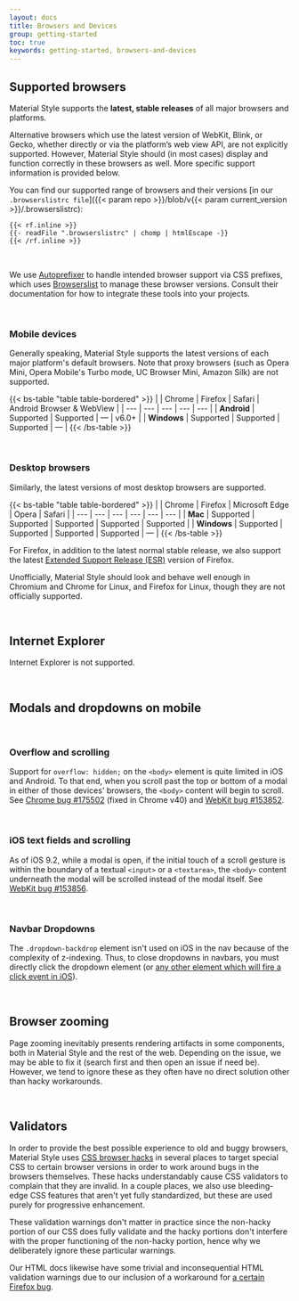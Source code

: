 ```yaml
---
layout: docs
title: Browsers and Devices
group: getting-started
toc: true
keywords: getting-started, browsers-and-devices
---
```


## Supported browsers
Material Style supports the **latest, stable releases** of all major browsers and platforms.

Alternative browsers which use the latest version of WebKit, Blink, or Gecko, whether directly 
or via the platform’s web view API, are not explicitly supported. However, Material Style should 
(in most cases) display and function correctly in these browsers as well. More specific support 
information is provided below.

You can find our supported range of browsers and their versions 
[in our `.browserslistrc file`]({{< param repo >}}/blob/v{{< param current_version >}}/.browserslistrc):

```text
{{< rf.inline >}}
{{- readFile ".browserslistrc" | chomp | htmlEscape -}}
{{< /rf.inline >}}
```

<br>

We use [Autoprefixer](https://github.com/postcss/autoprefixer) to handle intended browser support 
via CSS prefixes, which uses [Browserslist](https://github.com/browserslist/browserslist) to manage these 
browser versions. Consult their documentation for how to integrate these tools into your projects.

<br>

### Mobile devices

Generally speaking, Material Style supports the latest versions of each major platform's default 
browsers. Note that proxy browsers (such as Opera Mini, Opera Mobile's Turbo mode, 
UC Browser Mini, Amazon Silk) are not supported.

{{< bs-table "table table-bordered" >}}
| | Chrome | Firefox | Safari | Android Browser &amp; WebView |
| --- | --- | --- | --- | --- |
| **Android** | Supported | Supported | <span class="text-muted">&mdash;</span> | v6.0+ |
| **Windows** | Supported | Supported | Supported | <span class="text-muted">&mdash;</span> |
{{< /bs-table >}}

<br>

### Desktop browsers

Similarly, the latest versions of most desktop browsers are supported.

{{< bs-table "table table-bordered" >}}
| | Chrome | Firefox | Microsoft Edge | Opera | Safari |
| --- | --- | --- | --- | --- | --- |
| **Mac** | Supported | Supported | Supported | Supported | Supported |
| **Windows** | Supported | Supported | Supported | Supported | <span class="text-muted">&mdash;</span> |
{{< /bs-table >}}

For Firefox, in addition to the latest normal stable release, we also support the latest 
[Extended Support Release (ESR)](https://www.mozilla.org/en-US/firefox/enterprise/)
version of Firefox.

Unofficially, Material Style should look and behave well enough in Chromium and Chrome for Linux, and 
Firefox for Linux, though they are not officially supported.

<br>

## Internet Explorer

Internet Explorer is not supported.

<br>

## Modals and dropdowns on mobile

<br>

### Overflow and scrolling

Support for `overflow: hidden;` on the `<body>` element is quite limited in iOS and Android. 
To that end, when you scroll past the top or bottom of a modal in either of those devices' 
browsers, the `<body>` content will begin to scroll. 
See [Chrome bug #175502](https://bugs.chromium.org/p/chromium/issues/detail?id=175502)
(fixed in Chrome v40) and [WebKit bug #153852](https://bugs.webkit.org/show_bug.cgi?id=153852).

<br>

### iOS text fields and scrolling

As of iOS 9.2, while a modal is open, if the initial touch of a scroll gesture is within the 
boundary of a textual `<input>` or a `<textarea>`, the `<body>` content underneath the modal 
will be scrolled instead of the modal itself. 
See [WebKit bug #153856](https://bugs.webkit.org/show_bug.cgi?id=153856).

<br>

### Navbar Dropdowns

The `.dropdown-backdrop` element isn't used on iOS in the nav because of the complexity of 
z-indexing. Thus, to close dropdowns in navbars, you must directly click the dropdown element 
(or [any other element which will fire a click event in iOS](https://developer.mozilla.org/en-US/docs/Web/API/Element/click_event#Safari_Mobile)).

<br>

## Browser zooming

Page zooming inevitably presents rendering artifacts in some components, both in Material Style and 
the rest of the web. Depending on the issue, we may be able to fix it 
(search first and then open an issue if need be). However, we tend to ignore these as they 
often have no direct solution other than hacky workarounds.

<br>

## Validators

In order to provide the best possible experience to old and buggy browsers, Material Style uses 
[CSS browser hacks](http://browserhacks.com/) in several places to target special CSS to certain browser 
versions in order to work around bugs in the browsers themselves. These hacks understandably cause CSS 
validators to complain that they are invalid. In a couple places, we also use bleeding-edge CSS features 
that aren't yet fully standardized, but these are used purely for progressive enhancement.

These validation warnings don't matter in practice since the non-hacky portion of our CSS does 
fully validate and the hacky portions don't interfere with the proper functioning of the 
non-hacky portion, hence why we deliberately ignore these particular warnings.

Our HTML docs likewise have some trivial and inconsequential HTML validation warnings due to 
our inclusion of a workaround for [a certain Firefox bug](https://bugzilla.mozilla.org/show_bug.cgi?id=654072).
